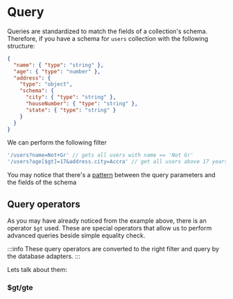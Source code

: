 # Query

Queries are standardized to match the fields of a collection's schema. Therefore, if you have a schema for `users` collection with the following structure:

```json
{
  "name": { "type": "string" },
  "age": { "type": "number" },
  "address": {
    "type": "object",
    "schema": {
      "city": { "type": "string" },
      "houseNumber": { "type": "string" },
      "state": { "type": "string" }
    }
  }
}
```

We can perform the following filter

``` javascript
'/users?name=Not+Gr' // gets all users with name == 'Not Gr'
'/users?age[$gt]=17&address.city=Accra' // get all users above 17 years of age and live Accra
```

You may notice that there's a [pattern](/guide/rest) between the query parameters and the fields of the schema

## Query operators

As you may have already noticed from the example above, there is an operator `$gt` used. These are special operators that allow us
to perform advanced queries beside simple equality check.

:::info
These query operators are converted to the right filter and query by the database adapters.
:::

Lets talk about them:

### $gt/gte
